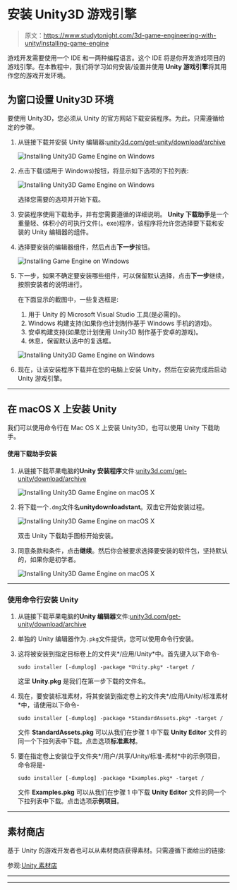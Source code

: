 # 安装 Unity3D 游戏引擎

> 原文：<https://www.studytonight.com/3d-game-engineering-with-unity/installing-game-engine>

游戏开发需要使用一个 IDE 和一两种编程语言。这个 IDE 将是你开发游戏项目的游戏引擎。在本教程中，我们将学习如何安装/设置并使用 **Unity 游戏引擎**将其用作您的游戏开发环境。

## 为窗口设置 Unity3D 环境

要使用 Unity3D，您必须从 Unity 的官方网站下载安装程序。为此，只需遵循给定的步骤。

1.  从链接下载并安装 Unity 编辑器:[unity3d.com/get-unity/download/archive](https://unity3d.com/get-unity/download/archive)

    ![Installing Unity3D Game Engine on Windows](img/f3999e96e6788b3bd469880ed5c715d7.png)

3.  点击下载(适用于 Windows)按钮，将显示如下选项的下拉列表:

    ![Installing Unity3D Game Engine on Windows](img/d88ef943f84c43120e16945d4ba3a39b.png)

    选择您需要的选项并开始下载。

5.  安装程序使用下载助手，并有您需要遵循的详细说明。 **Unity 下载助手**是一个重量轻、体积小的可执行文件(。exe)程序，该程序将允许您选择要下载和安装的 Unity 编辑器的组件。

6.  选择要安装的编辑器组件，然后点击**下一步**按钮。

    ![Installing Game Engine on Windows](img/be366f962c4203a263195b94acfb9094.png)

8.  下一步，如果不确定要安装哪些组件，可以保留默认选择，点击**下一步**继续，按照安装者的说明进行。

    在下面显示的截图中，一些复选框是:

    1.  用于 Unity 的 Microsoft Visual Studio 工具(是必需的)。
    2.  Windows 构建支持(如果你也计划制作基于 Windows 手机的游戏)。
    3.  安卓构建支持(如果您计划使用 Unity3D 制作基于安卓的游戏)。
    4.  休息，保留默认选中的复选框。

    ![Installing Unity3D Game Engine on Windows](img/e29eb0721cfe4eb6602539d03e8da903.png)

10.  现在，让该安装程序下载并在您的电脑上安装 Unity，然后在安装完成后启动 Unity 游戏引擎。

* * *

## 在 macOS X 上安装 Unity

我们可以使用命令行在 Mac OS X 上安装 Unity3D，也可以使用 Unity 下载助手。

#### 使用下载助手安装

1.  从链接下载苹果电脑的**Unity 安装程序**文件:[unity3d.com/get-unity/download/archive](https://unity3d.com/get-unity/download/archive)

    ![Installing Unity3D Game Engine on macOS X](img/e75489b41f59744a5440263ce9664381.png)

3.  将下载一个`.dmg`文件名**unitydownloadstant**。双击它开始安装过程。

    ![Installing Unity3D Game Engine on macOS X](img/c8b0314dde6a003db1600ee11bc28420.png)

    双击 Unity 下载助手图标开始安装。

5.  同意条款和条件，点击**继续**。然后你会被要求选择要安装的软件包，坚持默认的，如果你是初学者。

    ![Installing Unity3D Game Engine on macOS X](img/c2d3f93caa1bd88a667dd7d9e3669096.png)

* * *

### 使用命令行安装 Unity

1.  从链接下载苹果电脑的**Unity 编辑器**文件:[unity3d.com/get-unity/download/archive](https://unity3d.com/get-unity/download/archive)

2.  单独的 Unity 编辑器作为`.pkg`文件提供，您可以使用命令行安装。

3.  这将被安装到指定目标卷上的文件夹*/应用/Unity*中。首先键入以下命令-

    ```
    sudo installer [-dumplog] -package *Unity.pkg* -target /
    ```

    这里 **Unity.pkg** 是我们在第一步下载的文件名。

4.  现在，要安装标准素材，将其安装到指定卷上的文件夹*/应用/Unity/标准素材*中，请使用以下命令-

    ```
    sudo installer [-dumplog] -package *StandardAssets.pkg* -target /
    ```

    文件 **StandardAssets.pkg** 可以从我们在步骤 1 中下载 **Unity Editor** 文件的同一个下拉列表中下载。点击选项**标准素材**。

5.  要在指定卷上安装位于文件夹*/用户/共享/Unity/标准-素材*中的示例项目，命令将是-

    ```
    sudo installer [-dumplog] -package *Examples.pkg* -target /
    ```

    文件 **Examples.pkg** 可以从我们在步骤 1 中下载 **Unity Editor** 文件的同一个下拉列表中下载。点击选项**示例项目**。

* * *

## 素材商店

基于 Unity 的游戏开发者也可以从素材商店获得素材。只需遵循下面给出的链接:

参观:[Unity 素材店](https://docs.unity3d.com/Manual/AssetStorePublishing.html)

* * *

* * *